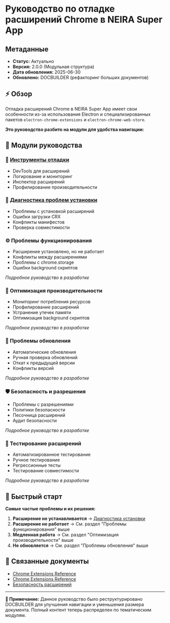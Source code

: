 # Руководство по отладке расширений Chrome в NEIRA Super App

## Метаданные

- **Статус:** Актуально
- **Версия:** 2.0.0 (Модульная структура)
- **Дата обновления:** 2025-06-30
- **Обновлено:** DOCBUILDER (рефакторинг больших документов)

## ⚡ Обзор

Отладка расширений Chrome в NEIRA Super App имеет свои особенности из-за использования Electron и специализированных пакетов `electron-chrome-extensions` и `electron-chrome-web-store`.

**Это руководство разбито на модули для удобства навигации:**

## 📖 Модули руководства

### 🔧 [Инструменты отладки](/how-to-guides/chrome-extensions-debug/debug-tools)

- DevTools для расширений
- Логирование и мониторинг
- Инспектор расширений
- Профилирование производительности

### 🚨 [Диагностика проблем установки](/how-to-guides/chrome-extensions-debug/installation-issues)

- Проблемы с установкой расширений
- Ошибки загрузки CRX
- Конфликты манифестов
- Проверка совместимости

### ⚙️ Проблемы функционирования

- Расширение установлено, но не работает
- Конфликты между расширениями
- Проблемы с chrome.storage
- Ошибки background скриптов

*Подробное руководство в разработке*

### 🚀 Оптимизация производительности

- Мониторинг потребления ресурсов
- Профилирование расширений
- Устранение утечек памяти
- Оптимизация background скриптов

*Подробное руководство в разработке*

### 🔄 Проблемы обновления

- Автоматические обновления
- Ручная проверка обновлений
- Откат к предыдущей версии
- Конфликты версий

*Подробное руководство в разработке*

### 🛡️ Безопасность и разрешения

- Проблемы с разрешениями
- Политики безопасности
- Песочница расширений
- Аудит безопасности

*Подробное руководство в разработке*

### 🧪 Тестирование расширений

- Автоматизированное тестирование
- Ручное тестирование
- Регрессионные тесты
- Тестирование совместимости

*Подробное руководство в разработке*

## 🚀 Быстрый старт

**Самые частые проблемы и их решения:**

1. **Расширение не устанавливается** → [Диагностика установки](/how-to-guides/chrome-extensions-debug/installation-issues)
2. **Расширение не работает** → См. раздел "Проблемы функционирования" выше
3. **Медленная работа** → См. раздел "Оптимизация производительности" выше
4. **Не обновляется** → См. раздел "Проблемы обновления" выше

## 🔗 Связанные документы

- [Chrome Extensions Reference](/reference/chrome-extensions)
- [Chrome Extensions Reference](/reference/chrome-extensions)
- [Безопасность расширений](/contributing/extension-security-guidelines)

---

**📝 Примечание:** Данное руководство было реструктурировано DOCBUILDER для улучшения навигации и уменьшения размера документа. Полный контент теперь распределен по тематическим модулям.
